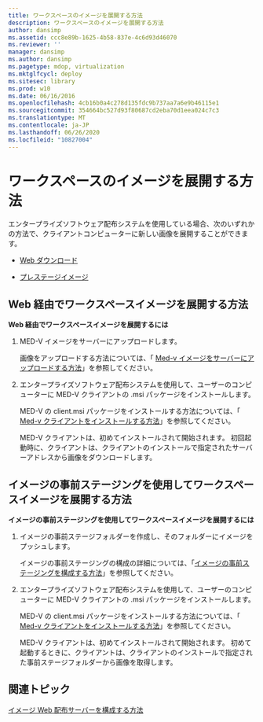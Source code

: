 ```yaml
---
title: ワークスペースのイメージを展開する方法
description: ワークスペースのイメージを展開する方法
author: dansimp
ms.assetid: ccc8e89b-1625-4b58-837e-4c6d93d46070
ms.reviewer: ''
manager: dansimp
ms.author: dansimp
ms.pagetype: mdop, virtualization
ms.mktglfcycl: deploy
ms.sitesec: library
ms.prod: w10
ms.date: 06/16/2016
ms.openlocfilehash: 4cb16b0a4c278d135fdc9b737aa7a6e9b46115e1
ms.sourcegitcommit: 354664bc527d93f80687cd2eba70d1eea024c7c3
ms.translationtype: MT
ms.contentlocale: ja-JP
ms.lasthandoff: 06/26/2020
ms.locfileid: "10827004"
---
```

# ワークスペースのイメージを展開する方法


エンタープライズソフトウェア配布システムを使用している場合、次のいずれかの方法で、クライアントコンピューターに新しい画像を展開することができます。

-   [Web ダウンロード](#bkmk-howtodeployaworkspaceimageviatheweb)

-   [プレステージイメージ](#bkmk-howtodeployaworkspaceimageusingimageprestaging)

## <a href="" id="bkmk-howtodeployaworkspaceimageviatheweb"></a>Web 経由でワークスペースイメージを展開する方法


**Web 経由でワークスペースイメージを展開するには**

1.  MED-V イメージをサーバーにアップロードします。

    画像をアップロードする方法については、「 [Med-v イメージをサーバーにアップロードする方法](how-to-upload-a-med-v-image-to-the-server.md)」を参照してください。

2.  エンタープライズソフトウェア配布システムを使用して、ユーザーのコンピューターに MED-V クライアントの .msi パッケージをインストールします。

    MED-V の client.msi パッケージをインストールする方法については、「 [Med-v クライアントをインストールする方法](how-to-install-med-v-clientesds.md)」を参照してください。

    MED-V クライアントは、初めてインストールされて開始されます。 初回起動時に、クライアントは、クライアントのインストールで指定されたサーバーアドレスから画像をダウンロードします。

## <a href="" id="bkmk-howtodeployaworkspaceimageusingimageprestaging"></a>イメージの事前ステージングを使用してワークスペースイメージを展開する方法


**イメージの事前ステージングを使用してワークスペースイメージを展開するには**

1.  イメージの事前ステージフォルダーを作成し、そのフォルダーにイメージをプッシュします。

    イメージの事前ステージングの構成の詳細については、「[イメージの事前ステージングを構成する方法](how-to-configure-image-pre-staging.md)」を参照してください。

2.  エンタープライズソフトウェア配布システムを使用して、ユーザーのコンピューターに MED-V クライアントの .msi パッケージをインストールします。

    MED-V の client.msi パッケージをインストールする方法については、「 [Med-v クライアントをインストールする方法](how-to-install-med-v-clientesds.md)」を参照してください。

    MED-V クライアントは、初めてインストールされて開始されます。 初めて起動するときに、クライアントは、クライアントのインストールで指定された事前ステージフォルダーから画像を取得します。

## 関連トピック


[イメージ Web 配布サーバーを構成する方法](how-to-configure-the-image-web-distribution-server.md)

 

 





